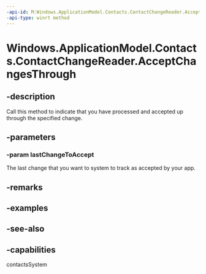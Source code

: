 ```yaml
---
-api-id: M:Windows.ApplicationModel.Contacts.ContactChangeReader.AcceptChangesThrough(Windows.ApplicationModel.Contacts.ContactChange)
-api-type: winrt method
---
```


<!-- Method syntax
public void AcceptChangesThrough(Windows.ApplicationModel.Contacts.ContactChange lastChangeToAccept)
-->

# Windows.ApplicationModel.Contacts.ContactChangeReader.AcceptChangesThrough

## -description
Call this method to indicate that you have processed and accepted up through the specified change.

## -parameters
### -param lastChangeToAccept
The last change that you want to system to track as accepted by your app.

## -remarks

## -examples

## -see-also

## -capabilities
contactsSystem
